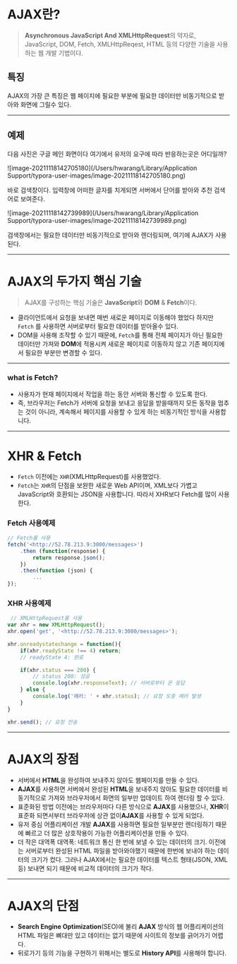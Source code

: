 # AJAX란?

> **Asynchronous JavaScript And XMLHttpRequest**의 약자로, JavaScript, DOM, Fetch, XMLHttpReqest, HTML 등의 다양한 기술을 사용하는 웹 개발 기법이다.

## **특징**

AJAX의 가장 큰 특징은 웹 페이지에 필요한 부분에 필요한 데이터만 비동기적으로 받아와 화면에 그릴수 있다.

---

## 예제

다음 사진은 구글 메인 화면이다 여기에서 유저의 요구에 따라 반응하는곳은 어디일까?

![image-20211118142705180](/Users/hwarang/Library/Application Support/typora-user-images/image-20211118142705180.png)

바로 검색창이다. 입력창에 어떠한 글자를 치게되면 서버에서 단어를 받아와 추천 검색어로 보여준다.

![image-20211118142739989](/Users/hwarang/Library/Application Support/typora-user-images/image-20211118142739989.png)

검색창에서는 필요한 데이터만 비동기적으로 받아와 렌더링되며, 여기에 AJAX가 사용된다.

---

# AJAX의 두가지 핵심 기술

> AJAX를 구성하는 핵심 기술은 **JavaScript**와 **DOM** & **Fetch**이다.

- 클라이언트에서 요청을 보내면 매번 새로운 페이지로 이동해야 했었다 하지만 `Fetch` 를 사용하면 서버로부터 필요한 데이터를 받아올수 있다.
- DOM을 사용해 조작할 수 있기 때문에, `Fetch`를 통해 전체 페이지가 아닌 필요한 데이터만 가져와 **DOM**에 적용시켜 새로운 페이지로 이동하지 않고 기존 페이지에서 필요한 부분만 변경할 수 있다.

---

### what is Fetch?

- 사용자가 현재 페이지에서 작업을 하는 동안 서버와 통신할 수 있도록 한다.
- 즉, 브라우저는 Fetch가 서버에 요청을 보내고 응답을 받을때까지 모든 동작을 멈추는 것이 아니라, 계속해서 페이지를 사용할 수 있게 하는 비동기적인 방식을 사용합니다.

---

# XHR & Fetch

- `Fetch` 이전에는 `XHR`(XMLHttpRequest)를 사용했었다.
- `Fetch`는 `XHR`의 단점을 보완한 새로운 Web API이며, XML보다 가볍고 JavaScript와 호환되는 JSON을 사용합니다. 따라서 XHR보다 Fetch를 많이 사용한다.

### Fetch 사용예제

```javascript
// Fetch를 사용
fetch('<http://52.78.213.9:3000/messages>')
	.then (function(response) {
		return response.json();
	})
	.then(function (json) {
		...
});
```



### XHR 사용예제

```jsx
 // XMLHttpRequest를 사용
var xhr = new XMLHttpRequest();
xhr.open('get', '<http://52.78.213.9:3000/messages>');

xhr.onreadystatechange = function(){
	if(xhr.readyState !== 4) return;
	// readyState 4: 완료

	if(xhr.status === 200) {
        // status 200: 성공
		console.log(xhr.responseText); // 서버로부터 온 응답
	} else {
		console.log('에러: ' + xhr.status); // 요청 도중 에러 발생
	}
}

xhr.send(); // 요청 전송
```

---

# AJAX의 장점

- 서버에서 **HTML**을 완성하여 보내주지 않아도 웹페이지를 만들 수 있다.
- **AJAX**를 사용하면 서버에서 완성된 **HTML**을 보내주지 않아도 필요한 데이터를 비동기적으로 가져와 브라우저에서 화면의 일부만 업데이트 하여 렌더링 할 수 있다.
- 표준화된 방법 이전에는 브라우저마다 다른 방식으로 **AJAX**를 사용했으나, **XHR**이 표준화 되면서부터 브라우저에 상관 없이**AJAX**를 사용할 수 있게 되었다.
- 유저 중심 어플리케이션 개발 **AJAX**를 사용하면 필요한 일부분만 렌더링하기 때문에 빠르고 더 많은 상호작용이 가능한 어플리케이션을 만들 수 있다.
- 더 작은 대역폭 대역폭: 네트워크 통신 한 번에 보낼 수 있는 데이터의 크기. 이전에는 서버로부터 완성된 HTML 파일을 받아와야했기 때문에 한번에 보내야 하는 데이터의 크기가 컸다. 그러나 AJAX에서는 필요한 데이터를 텍스트 형태(JSON, XML 등) 보내면 되기 때문에 비교적 데이터의 크기가 작다.

---

# AJAX의 단점

- **Search Engine Optimization**(SEO)에 불리 **AJAX** 방식의 웹 어플리케이션의 HTML 파일은 뼈대만 있고 데이터는 없기 때문에 사이트의 정보를 긁어가기 어렵다.
- 뒤로가기 등의 기능을 구현하기 위해서는 별도로 **History API**를 사용해야 합니다.